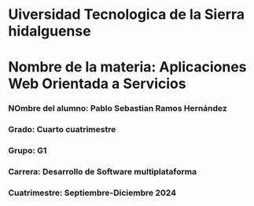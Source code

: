 # Uiversidad Tecnologica de la Sierra hidalguense
# Nombre de la materia:  Aplicaciones Web Orientada a Servicios
### NOmbre del alumno:   Pablo Sebastian Ramos Hernández
### Grado:   Cuarto cuatrimestre
### Grupo:   G1
### Carrera: Desarrollo de Software multiplataforma
### Cuatrimestre: Septiembre-Diciembre 2024
